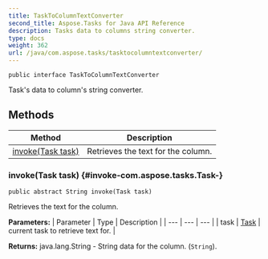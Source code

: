 ```yaml
---
title: TaskToColumnTextConverter
second_title: Aspose.Tasks for Java API Reference
description: Tasks data to columns string converter.
type: docs
weight: 362
url: /java/com.aspose.tasks/tasktocolumntextconverter/
---
```

```
public interface TaskToColumnTextConverter
```

Task's data to column's string converter.
## Methods

| Method | Description |
| --- | --- |
| [invoke(Task task)](#invoke-com.aspose.tasks.Task-) | Retrieves the text for the column. |
### invoke(Task task) {#invoke-com.aspose.tasks.Task-}
```
public abstract String invoke(Task task)
```


Retrieves the text for the column.

**Parameters:**
| Parameter | Type | Description |
| --- | --- | --- |
| task | [Task](../../com.aspose.tasks/task) | current task to retrieve text for. |

**Returns:**
java.lang.String - String data for the column. (`String`).
